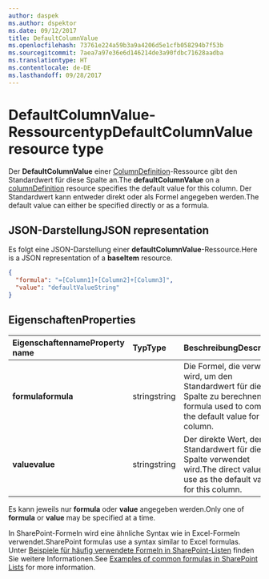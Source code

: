 ```yaml
---
author: daspek
ms.author: dspektor
ms.date: 09/12/2017
title: DefaultColumnValue
ms.openlocfilehash: 73761e224a59b3a9a4206d5e1cfb058294b7f53b
ms.sourcegitcommit: 7aea7a97e36e6d146214de3a90fdbc71628aadba
ms.translationtype: HT
ms.contentlocale: de-DE
ms.lasthandoff: 09/28/2017
---
```

# <a name="defaultcolumnvalue-resource-type"></a><span data-ttu-id="96cd4-102">DefaultColumnValue-Ressourcentyp</span><span class="sxs-lookup"><span data-stu-id="96cd4-102">DefaultColumnValue resource type</span></span>

<span data-ttu-id="96cd4-103">Der **DefaultColumnValue** einer [ColumnDefinition](columnDefinition.md)-Ressource gibt den Standardwert für diese Spalte an.</span><span class="sxs-lookup"><span data-stu-id="96cd4-103">The **defaultColumnValue** on a [columnDefinition](columnDefinition.md) resource specifies the default value for this column.</span></span>
<span data-ttu-id="96cd4-104">Der Standardwert kann entweder direkt oder als Formel angegeben werden.</span><span class="sxs-lookup"><span data-stu-id="96cd4-104">The default value can either be specified directly or as a formula.</span></span>

## <a name="json-representation"></a><span data-ttu-id="96cd4-105">JSON-Darstellung</span><span class="sxs-lookup"><span data-stu-id="96cd4-105">JSON representation</span></span>

<span data-ttu-id="96cd4-106">Es folgt eine JSON-Darstellung einer **defaultColumnValue**-Ressource.</span><span class="sxs-lookup"><span data-stu-id="96cd4-106">Here is a JSON representation of a **baseItem** resource.</span></span>
<!-- { "blockType": "resource", "@type": "microsoft.graph.defaultColumnValue" } -->

```json
{
  "formula": "=[Column1]+[Column2]+[Column3]",
  "value": "defaultValueString"
}
```

## <a name="properties"></a><span data-ttu-id="96cd4-107">Eigenschaften</span><span class="sxs-lookup"><span data-stu-id="96cd4-107">Properties</span></span>

| <span data-ttu-id="96cd4-108">Eigenschaftenname</span><span class="sxs-lookup"><span data-stu-id="96cd4-108">Property name</span></span> | <span data-ttu-id="96cd4-109">Typ</span><span class="sxs-lookup"><span data-stu-id="96cd4-109">Type</span></span>   | <span data-ttu-id="96cd4-110">Beschreibung</span><span class="sxs-lookup"><span data-stu-id="96cd4-110">Description</span></span>
|:--------------|:-------|:----------------------------------------------------
| <span data-ttu-id="96cd4-111">**formula**</span><span class="sxs-lookup"><span data-stu-id="96cd4-111">**formula**</span></span>   | <span data-ttu-id="96cd4-112">string</span><span class="sxs-lookup"><span data-stu-id="96cd4-112">string</span></span> | <span data-ttu-id="96cd4-113">Die Formel, die verwendet wird, um den Standardwert für diese Spalte zu berechnen.</span><span class="sxs-lookup"><span data-stu-id="96cd4-113">The formula used to compute the default value for this column.</span></span>
| <span data-ttu-id="96cd4-114">**value**</span><span class="sxs-lookup"><span data-stu-id="96cd4-114">**value**</span></span>     | <span data-ttu-id="96cd4-115">string</span><span class="sxs-lookup"><span data-stu-id="96cd4-115">string</span></span> | <span data-ttu-id="96cd4-116">Der direkte Wert, der als Standardwert für diese Spalte verwendet wird.</span><span class="sxs-lookup"><span data-stu-id="96cd4-116">The direct value to use as the default value for this column.</span></span>

<span data-ttu-id="96cd4-117">Es kann jeweils nur **formula** oder **value** angegeben werden.</span><span class="sxs-lookup"><span data-stu-id="96cd4-117">Only one of **formula** or **value** may be specified at a time.</span></span>

<span data-ttu-id="96cd4-118">In SharePoint-Formeln wird eine ähnliche Syntax wie in Excel-Formeln verwendet.</span><span class="sxs-lookup"><span data-stu-id="96cd4-118">SharePoint formulas use a syntax similar to Excel formulas.</span></span>
<span data-ttu-id="96cd4-119">Unter [Beispiele für häufig verwendete Formeln in SharePoint-Listen][SPFormulas] finden Sie weitere Informationen.</span><span class="sxs-lookup"><span data-stu-id="96cd4-119">See [Examples of common formulas in SharePoint Lists][SPFormulas] for more information.</span></span>

[SPFormulas]: https://support.office.com/en-us/article/Examples-of-common-formulas-in-SharePoint-Lists-d81f5f21-2b4e-45ce-b170-bf7ebf6988b3


<!-- {
  "type": "#page.annotation",
  "description": "",
  "keywords": "",
  "section": "documentation",
  "tocPath": "Resources/DefaultColumnValue"
} -->
